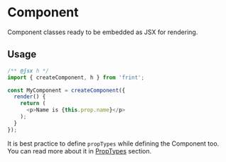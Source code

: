 # Component

Component classes ready to be embedded as JSX for rendering.

## Usage

```js
/** @jsx h */
import { createComponent, h } from 'frint';

const MyComponent = createComponent({
  render() {
    return (
      <p>Name is {this.prop.name}</p>
    );
  }
});
```

It is best practice to define `propTypes` while defining the Component too. You can read more about it in [PropTypes](./PropTypes.md) section.

